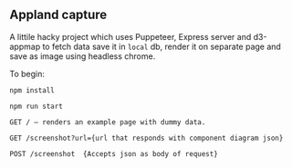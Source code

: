 ## Appland capture

A littile hacky project which uses Puppeteer, Express server and d3-appmap to fetch data save it in `local` db, render it on separate page and save as image using headless chrome.

To begin:

`npm install`

`npm run start`

```
GET / — renders an example page with dummy data.

GET /screenshot?url={url that responds with component diagram json}

POST /screenshot  {Accepts json as body of request}


```